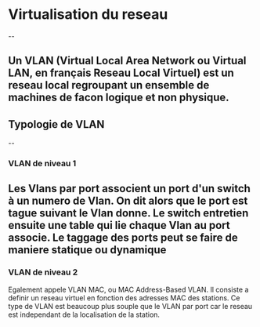 # Virtualisation du reseau
--

Un VLAN (Virtual Local Area Network ou Virtual LAN, en français Reseau Local Virtuel) est un reseau local regroupant un ensemble de machines de facon logique et non physique.
---

## Typologie de VLAN
--

### VLAN de niveau 1

Les Vlans par port associent un port d'un switch à un numero de Vlan. On dit alors que le port est tague suivant le Vlan donne. Le switch entretien ensuite une table qui lie chaque Vlan au port associe. Le taggage des ports peut se faire de maniere statique ou dynamique 
--

### VLAN de niveau 2

Egalement appele VLAN MAC, ou MAC Address-Based VLAN. Il consiste a definir un reseau virtuel en fonction des adresses MAC des stations. Ce type de VLAN est beaucoup plus souple que le VLAN par port car le reseau est independant de la localisation de la station.
